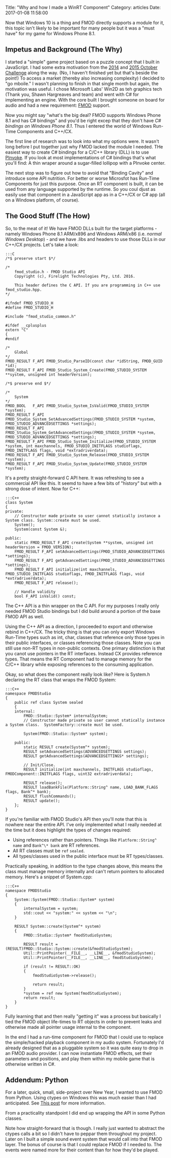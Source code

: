 Title: "Why and how I made a WinRT Component"
Category: articles
Date: 2017-01-08 11:58:00

Now that Windows 10 is a thing and FMOD directly supports a module for it, this topic isn't likely to be important for many people but it was a "must have" for my game for Windows Phone 8.1.

## Impetus and Background (The Why)
I started a "simple" game project based on a puzzle concept that I built in JavaScript.  I had some extra motivation from the [2014](http://ludumdare.com/compo/2014/09/29/october-challenge-2014/) and [2015 October Challenge](http://ludumdare.com/compo/2015/09/28/october-challenge-2015/) along the way.  (No, I haven't finished yet but that's beside the point!)  To access a market (thereby also increasing complexity) I decided to "go mboile."  I wasn't planning to finish in that single month but again, the motivation was useful.  I chose Microsoft Labs' Win2D as teh graphics tech (Thank you, Shawn Hargreaves and team) and went with C# for implementing an engine.  With the core built I brought someone on board for audio and had a new requirement:  [FMOD](http://fmod.org "FMOD Site") support.

Now you might say "what's the big deal?  FMOD supports Windows Phone 8.1 and has C# bindings" and you'd be right excep that they don't have _C# bindings on Windows Phone 8.1_.  Thus I entered the world of Windows Run-Time Components and C++/CX.

The first line of research was to look into what my options were. It wasn't long before I put together just why FMOD lacked the module I needed.  THe easiest way to create C# bindings for a C/C++ library (DLL) is to use [PInvoke](https://msdn.microsoft.com/en-us/library/aa288468(v=vs.71).aspx).  If you look at most implementations of C# bindings that's what you'll find:  A thin wraper around a sugar-filled lollipop with a PInvoke center.

The next stop was to figure out how to avoid that "Binding Cavity" and introduce some API nutrition.  For better or worse Microsfot has Run-Time Components for just this purpose.  Once an RT component is built, it can be used from any language supported by the runtime.  So you coul djust as easily use that component in a JavaScript app as in a C++/CX or C# app (all on a Windows platform, of course).

## The Good Stuff (The How)
So, to the meat of it!  We have FMOD DLLs built for the target platforms - namely Windows Phone 8.1 ARM/x896 and Windows ARM/x86 (i.e. _normal Windows Desktop_) - and we have .libs and headers to use those DLLs in our C++/CX projects.  Let's take a look:

    :::C
    /*$ preserve start $*/

    /*
        fmod_studio.h - FMOD Studio API
        Copyright (c), Firelight Technologies Pty, Ltd. 2016.

        This header defines the C API. If you are programming in C++ use fmod_studio.hpp.
    */

    #ifndef FMOD_STUDIO_H
    #define FMOD_STUDIO_H

    #include "fmod_studio_common.h"

    #ifdef __cplusplus
    extern "C" 
    {
    #endif

    /*
        Global
    */
    FMOD_RESULT F_API FMOD_Studio_ParseID(const char *idString, FMOD_GUID *id);
    FMOD_RESULT F_API FMOD_Studio_System_Create(FMOD_STUDIO_SYSTEM **system, unsigned int headerVersion);

    /*$ preserve end $*/

    /*
        System
    */
    FMOD_BOOL   F_API FMOD_Studio_System_IsValid(FMOD_STUDIO_SYSTEM *system);
    FMOD_RESULT F_API FMOD_Studio_System_SetAdvancedSettings(FMOD_STUDIO_SYSTEM *system, FMOD_STUDIO_ADVANCEDSETTINGS *settings);
    FMOD_RESULT F_API FMOD_Studio_System_GetAdvancedSettings(FMOD_STUDIO_SYSTEM *system, FMOD_STUDIO_ADVANCEDSETTINGS *settings);
    FMOD_RESULT F_API FMOD_Studio_System_Initialize(FMOD_STUDIO_SYSTEM *system, int maxchannels, FMOD_STUDIO_INITFLAGS studioflags, FMOD_INITFLAGS flags, void *extradriverdata);
    FMOD_RESULT F_API FMOD_Studio_System_Release(FMOD_STUDIO_SYSTEM *system);
    FMOD_RESULT F_API FMOD_Studio_System_Update(FMOD_STUDIO_SYSTEM *system);

It's a pretty straight-forward C API here.  It was refreshing to see a commercial API like this.  It seemd to have a few bits of "history" but with a strong dose of intent.  Now for C++:

    :::C++
    class System
    {
    private:
        // Constructor made private so user cannot statically instance a System class. System::create must be used.
        System();
        System(const System &);

    public:
        static FMOD_RESULT F_API create(System **system, unsigned int headerVersion = FMOD_VERSION);
        FMOD_RESULT F_API setAdvancedSettings(FMOD_STUDIO_ADVANCEDSETTINGS *settings);
        FMOD_RESULT F_API getAdvancedSettings(FMOD_STUDIO_ADVANCEDSETTINGS *settings);
        FMOD_RESULT F_API initialize(int maxchannels, FMOD_STUDIO_INITFLAGS studioflags, FMOD_INITFLAGS flags, void *extradriverdata);
        FMOD_RESULT F_API release();

        // Handle validity
        bool F_API isValid() const;

The C++ API is a thin wrapper on the C API.  For my purposes I really only needed FMOD Studio bindings but I did build around a portion of the base FMOD API as well.

Using the C++ API as a direction, I proceeded to export and otherwise rebind in C++/CX.  The tricky thing is that you can only export Windows Run-Time types such as int, char, classes that reference only those types in their public interfaces, or classes referencing those classes.  Note you can still use non-RT types in non-public contexts.  One primary distinction is that you canot use pointers in the RT interfaces.  Instead CX provides reference types.  That means the RT Component had to manage memory for the C/C++ library while exposing references to the consuming application.

Okay, so what does the component really look like?  Here is System.h declaring the RT class that wraps the FMOD System:

    :::C++
    namespace FMODStudio
    {
        public ref class System sealed
        {
        internal:
            FMOD::Studio::System* internalSystem;
            // Constructor made private so user cannot statically instance a System class.  SystemFactory::create must be used.
            
            System(FMOD::Studio::System* system);
            
        public:
            static RESULT create(System^* system);
            RESULT setAdvancedSettings(ADVANCEDSETTINGS settings);
            RESULT getAdvancedSettings(ADVANCEDSETTINGS* settings);

            // Init/Close.
            RESULT initialize(int maxchannels, INITFLAGS studioflags, FMODComponent::INITFLAGS flags, uint32 extradriverdata);

            RESULT release();
            RESULT loadBankFile(Platform::String^ name, LOAD_BANK_FLAGS flags, Bank^* bank);
            RESULT flushCommands();
            RESULT update();
        };
    }

If you're familiar with FMOD Studio's API then you'll note that this is nowhere near the entire API.  I've only implemented what I really needed at the time but it does highlight the types of changes required:

* Using references rather than pointers.  Things like `Platform::String^ name` and `Bank^\* bank` are RT references.
* All RT classes must be `ref` `sealed`.
* All types/classes used in the public interface must be RT types/classes.

Practically speaking, in addition to the type changes above, this means the class must manage memory internally and can't return pointers to allocated memory.  Here's a snippet of System.cpp:


    :::C++
    namespace FMODStudio
    {
        System::System(FMOD::Studio::System* system)
        {
            internalSystem = system;
            std::cout << "system:" << system << "\n";
        }

        RESULT System::create(System^* system)
        {
            FMOD::Studio::System* fmodStudioSystem;

            RESULT result = (RESULT)FMOD::Studio::System::create(&fmodStudioSystem);
            Util::PrintPointer(__FILE__, __LINE__, &fmodStudioSystem);
            Util::PrintPointer(__FILE__, __LINE__, fmodStudioSystem);

            if (result != RESULT::OK)
            {
                fmodStudioSystem->release();

                return result;
            }
            *system = ref new System(fmodStudioSystem);
            return result;
        }
    }

Fully learning that and then really "getting it" was a process but basically I tied the FMOD object life-times to RT objects in order to prevent leaks and otherwise made all pointer usage internal to the component.

In the end I had a run-time component for FMOD that I could use to replace the simple/hacked playback component in my audio system.  Fortunately I'd already designed that as a pluggable system so it was quite easy to drop in an FMOD audio provider.  I can now instantiate FMOD effects, set their parameters and positions, and play them within my mobile game that is otherwise written in C#.

## Addendum: Python
For a later, quick, small, side-project over New Year, I wanted to use FMOD from Python.  Using ctypes on Windows this was much easier than I had anticipated.  See [This post](http://www.fmod.org/questions/question/how-to-use-fmod-from-a-python-script/) for more information.

From a practicality standpoint I did end up wrapping the API in some Python classes.

<script src="https://bitbucket.org/j3hyde/midiplayground/src/738d8db7ad4d2a835fffb9f5ac908c73e3bb6920/fmod.py?embed=t"></script>

Note how straight-forward that is though.  I really just wanted to abstract the ctypes calls a bit so I didn't have to peppar them throughout my project.  Later on I built a simple sound event system that would call into that FMOD layer.  The bonus of course is that I could replace FMOD if I needed to.  The events were named more for their content than for how they'd be played.
